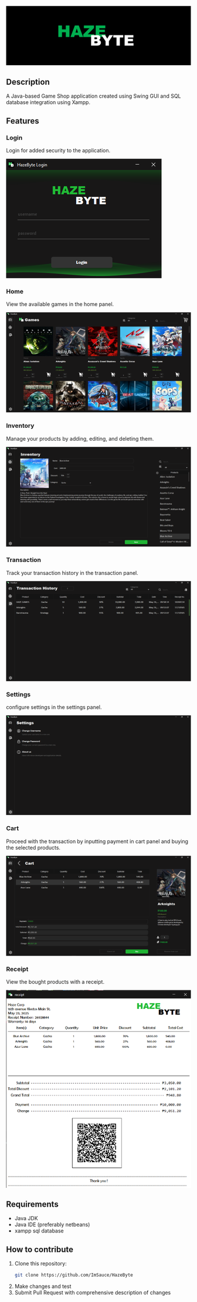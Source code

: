 <div align="center">
  <img src="HazeByteBanner.png" alt="Haze Byte"/>
</div>

## Description
A Java-based Game Shop application created using Swing GUI and SQL database integration using Xampp.


## Features

### Login
Login for added security to the application.

<img src="screenshots/login.png" alt="Login"/>

### Home
View the available games in the home panel.

<img src="screenshots/home.png" alt="Home"/>

### Inventory
Manage your products by adding, editing, and deleting them.

<img src="screenshots/edit.png" alt="Inventory"/>

### Transaction
Track your transaction history in the transaction panel.

<img src="screenshots/transaction.png" alt="Transaction"/>

### Settings
configure settings in the settings panel.

<img src="screenshots/settings.png" alt="Settings"/>

### Cart
Proceed with the transaction by inputting payment in cart panel and buying the selected products.

<img src="screenshots/cart.png" alt="Cart"/>

### Receipt
View the bought products with a receipt.

<img src="screenshots/receipt.png" alt="Receipt"/>


## Requirements
- Java JDK
- Java IDE (preferably netbeans)
- xampp sql database


## How to contribute
1. Clone this repository:
    ```bash
    git clone https://github.com/ImSauce/HazeByte
    ```
2. Make changes and test
3. Submit Pull Request with comprehensive description of changes

 
